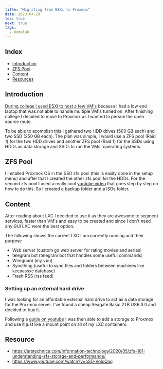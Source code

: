 ```yaml
---
title: "Migrating from ESXi to Proxmox"
date: 2023-04-28
toc: true
next: true
tags:
  - Homelab
---
```


## Index

- [Introduction](#introduction)
- [ZFS Pool](#zfs-pool)
- [Content](#content)
- [Resources](#resources)

## Introduction

[During college I used ESXi to host a few VM's](https://brunoteixeira1996.github.io/posts/2021-07-22-my-esxi-server/) because I had a low end laptop that was not able to handle multiple VM's turned on.
After finishing college I decided to move to Proxmox as I wanted to persue the open source route.

To be able to acomplish this I gathered two HDD drives (500 GB each) and two SSD (250 GB each).
The plan was simple, I would use a ZFS pool (Raid 1) for the two HDD drives and another ZFS pool (Raid 1) for the SSDs using HDDs as data storage and SSDs to run the VMs' operating systems.


## ZFS Pool

I installed Proxmox OS in the SSD zfs pool (this is easily done in the setup menu) and after that I created the other zfs pool for the HDDs.
For the second zfs pool I used a really cool [youtube video](https://www.youtube.com/watch?v=oSD-VoloQag) that goes step by step on how to do this.
So I created a backup folder and a ISOs folder.


## Content

After reading about LXC I decided to use it as they are awesome to segment services, faster than VM's and easy to be created and since I don't need any GUI LXC were the best option.

The following shows the current LXC I am currently running and their purpose

- Web server (custom go web server for rating movies and series)
- telegram bot (telegram bot that handles some useful commands)
- Wireguard (my vpn)
- Syncthing (useful to sync files and folders between machines like keepassxc database)
- Fresh RSS (rss feed)


### Setting up an external hard drive

I was looking for an affordable external hard drive to act as a data storage for the Proxmox server.
I've found a cheap Seagate Basic 2TB USB 3.0 and decided to buy it.

Following a [guide on youtube](https://www.youtube.com/watch?v=w9X94bAm3dI) I was then able to add a storage to Proxmox and use it just like a mount point on all of my LXC containers.


## Resource

- https://arstechnica.com/information-technology/2020/05/zfs-101-understanding-zfs-storage-and-performance/
- https://www.youtube.com/watch?v=oSD-VoloQag